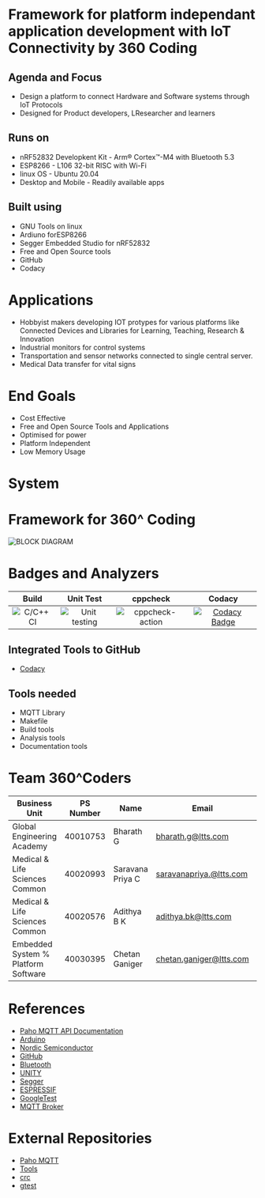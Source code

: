 # Framework for platform independant application development with IoT Connectivity by 360 Coding

## Agenda and Focus
* Design a platform to connect Hardware and Software systems through IoT Protocols
* Designed for Product developers, LResearcher and learners

## Runs on
* nRF52832 Developkent Kit - Arm® Cortex™-M4 with Bluetooth 5.3
* ESP8266   - L106 32-bit RISC with Wi-Fi
* linux OS  - Ubuntu 20.04
* Desktop and Mobile - Readily available apps

## Built using
* GNU Tools on linux
* Ardiuno forESP8266
* Segger Embedded Studio for nRF52832
* Free and Open Source tools 
* GitHub
* Codacy
 
# Applications
* Hobbyist makers developing IOT protypes for various platforms like Connected Devices and Libraries for Learning, Teaching, Research & Innovation
*	Industrial monitors for control systems
*	Transportation and sensor networks connected to single central server.
*	Medical Data transfer for vital signs

# End Goals
* Cost Effective
* Free and Open Source Tools and Applications
* Optimised for power
* Platform Independent
* Low Memory Usage



# System 
# Framework for 360^ Coding


![BLOCK DIAGRAM](https://github.com/cpganiger/360_Coders/assets/47321977/dc5dffe9-779a-485e-aef3-404fea2a6ef2)

# Badges and Analyzers

|Build|Unit Test|cppcheck|Codacy|
|:--:|:--:|:--:|:--:|
|![C/C++ CI](https://github.com/cpganiger/360_Coders/workflows/C/C++%20CI/badge.svg)|![Unit testing](https://github.com/cpganiger/360_Coders/workflows/Unit%20testing/badge.svg)|![cppcheck-action](https://github.com/cpganiger/360_Coders/workflows/cppcheck-action/badge.svg)|[![Codacy Badge](https://app.codacy.com/project/badge/Grade/69a155f07cf445b4bf8fea1c62cfae2d)](https://app.codacy.com/gh/cpganiger/360_Coders/dashboard?utm_source=gh&utm_medium=referral&utm_content=&utm_campaign=Badge_grade)|

## Integrated Tools to GitHub
*  [Codacy](https://www.codacy.com/)

## Tools needed
* MQTT Library
* Makefile
* Build tools
* Analysis tools
* Documentation tools

# Team 360^Coders 

 | Business Unit | PS Number | Name | Email | Blowup |
 | ------------- | --------- | ----- | ---- | ------ |
 | Global Engineering Academy | 40010753  | Bharath G | bharath.g@ltts.com |  |
 | Medical & Life Sciences Common | 40020993 | Saravana Priya C | saravanapriya.@ltts.com | |
 | Medical & Life Sciences Common | 40020576 | Adithya B K | adithya.bk@ltts.com |   |
 | Embedded System % Platform Software | 40030395 | Chetan Ganiger | chetan.ganiger@ltts.com |   |


# References
* [Paho MQTT API Documentation](https://www.eclipse.org/paho/files/mqttdoc/MQTTClient/html/index.html)
* [Arduino](https://www.arduino.cc/)
* [Nordic Semiconductor](https://www.nordicsemi.com/)
* [GitHub](https://github.com/)
* [Bluetooth](https://www.bluetooth.com/)
* [UNITY](https://unity.com/pages/unity-pro-buy-now?utm_source=google&utm_medium=cpc&utm_campaign=cc_dd_upr_sapac_sapac-t1_en_pu_sem-gg_acq_br-pr_2023-01_brand-st1_cc3022_ev-br_id:71700000106719832&utm_content=cc_dd_upr_apac_pu_sem_gg_ev-br_pros_x_npd_cpc_kw_sd_all_x_x_brand_id:58700008276350171&utm_term=unity&&&&&gad=1&gclid=EAIaIQobChMIi-alvtzG_wIVRBhyCh3eEgVMEAAYASAAEgJUJvD_BwE&gclsrc=aw.ds)
* [Segger](https://www.segger.com/)
* [ESPRESSIF](https://www.espressif.com/en)
* [GoogleTest](http://google.github.io/googletest/)
* [MQTT Broker]()

# External Repositories
* [Paho MQTT](https://github.com/eclipse/paho.mqtt.c)
* [Tools](https://github.com/stepin654321/MiniProject_Template)
* [crc](https://github.com/lammertb/libcrc)
* [gtest](https://github.com/google/googletest)



